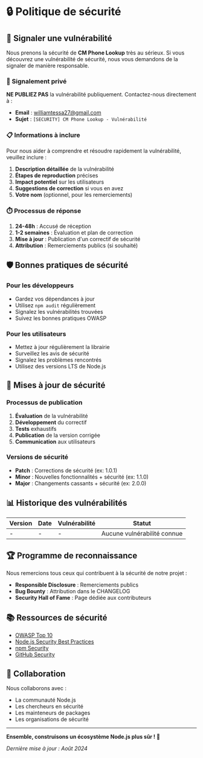 # 🔒 Politique de sécurité

## 🚨 Signaler une vulnérabilité

Nous prenons la sécurité de **CM Phone Lookup** très au sérieux. Si vous découvrez une vulnérabilité de sécurité, nous vous demandons de la signaler de manière responsable.

### 📧 Signalement privé

**NE PUBLIEZ PAS** la vulnérabilité publiquement. Contactez-nous directement à :

- **Email** : [williamtessa27@gmail.com](mailto:williamtessa27@gmail.com)
- **Sujet** : `[SECURITY] CM Phone Lookup - Vulnérabilité`

### 📋 Informations à inclure

Pour nous aider à comprendre et résoudre rapidement la vulnérabilité, veuillez inclure :

1. **Description détaillée** de la vulnérabilité
2. **Étapes de reproduction** précises
3. **Impact potentiel** sur les utilisateurs
4. **Suggestions de correction** si vous en avez
5. **Votre nom** (optionnel, pour les remerciements)

### ⏱️ Processus de réponse

1. **24-48h** : Accusé de réception
2. **1-2 semaines** : Évaluation et plan de correction
3. **Mise à jour** : Publication d'un correctif de sécurité
4. **Attribution** : Remerciements publics (si souhaité)

## 🛡️ Bonnes pratiques de sécurité

### Pour les développeurs

- Gardez vos dépendances à jour
- Utilisez `npm audit` régulièrement
- Signalez les vulnérabilités trouvées
- Suivez les bonnes pratiques OWASP

### Pour les utilisateurs

- Mettez à jour régulièrement la librairie
- Surveillez les avis de sécurité
- Signalez les problèmes rencontrés
- Utilisez des versions LTS de Node.js

## 🔄 Mises à jour de sécurité

### Processus de publication

1. **Évaluation** de la vulnérabilité
2. **Développement** du correctif
3. **Tests** exhaustifs
4. **Publication** de la version corrigée
5. **Communication** aux utilisateurs

### Versions de sécurité

- **Patch** : Corrections de sécurité (ex: 1.0.1)
- **Minor** : Nouvelles fonctionnalités + sécurité (ex: 1.1.0)
- **Major** : Changements cassants + sécurité (ex: 2.0.0)

## 📊 Historique des vulnérabilités

| Version | Date | Vulnérabilité | Statut |
|---------|------|---------------|---------|
| - | - | - | Aucune vulnérabilité connue |

## 🏆 Programme de reconnaissance

Nous remercions tous ceux qui contribuent à la sécurité de notre projet :

- **Responsible Disclosure** : Remerciements publics
- **Bug Bounty** : Attribution dans le CHANGELOG
- **Security Hall of Fame** : Page dédiée aux contributeurs

## 📚 Ressources de sécurité

- [OWASP Top 10](https://owasp.org/www-project-top-ten/)
- [Node.js Security Best Practices](https://nodejs.org/en/docs/guides/security/)
- [npm Security](https://docs.npmjs.com/about-audit-reports)
- [GitHub Security](https://docs.github.com/en/code-security)

## 🤝 Collaboration

Nous collaborons avec :
- La communauté Node.js
- Les chercheurs en sécurité
- Les mainteneurs de packages
- Les organisations de sécurité

---

**Ensemble, construisons un écosystème Node.js plus sûr ! 🚀**

*Dernière mise à jour : Août 2024*
